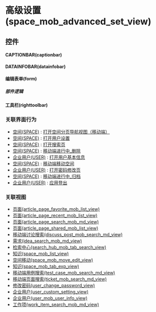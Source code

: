# 高级设置(space_mob_advanced_set_view)  <!-- {docsify-ignore-all} -->



## 控件
#### CAPTIONBAR(captionbar)
#### DATAINFOBAR(datainfobar)
#### 编辑表单(form)

##### 部件逻辑
#### 工具栏(righttoolbar)


### 关联界面行为
  * [空间(SPACE)](module/Wiki/space) : [打开空间分页导航视图（移动端）](module/Wiki/space#界面行为)
  * [空间(SPACE)](module/Wiki/space) : [打开用户设置](module/Wiki/space#界面行为)
  * [空间(SPACE)](module/Wiki/space) : [打开搜索页](module/Wiki/space#界面行为)
  * [空间(SPACE)](module/Wiki/space) : [移动端进行中_删除](module/Wiki/space#界面行为)
  * [企业用户(USER)](module/Base/user) : [打开用户基本信息](module/Base/user#界面行为)
  * [空间(SPACE)](module/Wiki/space) : [移动端移动空间](module/Wiki/space#界面行为)
  * [企业用户(USER)](module/Base/user) : [打开密码修改页](module/Base/user#界面行为)
  * [空间(SPACE)](module/Wiki/space) : [移动端进行中_归档](module/Wiki/space#界面行为)
  * [企业用户(USER)](module/Base/user) : [应用登出](module/Base/user#界面行为)

### 关联视图
  * [页面(article_page_favorite_mob_list_view)](app/view/article_page_favorite_mob_list_view)
  * [页面(article_page_recent_mob_list_view)](app/view/article_page_recent_mob_list_view)
  * [页面(article_page_search_mob_md_view)](app/view/article_page_search_mob_md_view)
  * [页面(article_page_shared_mob_list_view)](app/view/article_page_shared_mob_list_view)
  * [移动端讨论搜索(discuss_post_mob_search_md_view)](app/view/discuss_post_mob_search_md_view)
  * [需求(idea_search_mob_md_view)](app/view/idea_search_mob_md_view)
  * [检索中心(search_hub_mob_tab_search_view)](app/view/search_hub_mob_tab_search_view)
  * [知识(space_mob_list_view)](app/view/space_mob_list_view)
  * [空间移动(space_mob_move_edit_view)](app/view/space_mob_move_edit_view)
  * [知识(space_mob_tab_exp_view)](app/view/space_mob_tab_exp_view)
  * [移动端用例搜索(test_case_mob_search_md_view)](app/view/test_case_mob_search_md_view)
  * [移动端页面搜索(ticket_mob_search_md_view)](app/view/ticket_mob_search_md_view)
  * [修改密码(user_change_password_view)](app/view/user_change_password_view)
  * [企业用户(user_custom_setting_view)](app/view/user_custom_setting_view)
  * [企业用户(user_mob_user_info_view)](app/view/user_mob_user_info_view)
  * [工作项(work_item_search_mob_md_view)](app/view/work_item_search_mob_md_view)

<script>
 const { createApp } = Vue
  createApp({
    data() {
      return {

      }
    }
  }).use(ElementPlus).mount('#app')
</script>